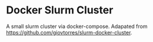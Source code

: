 # Docker Slurm Cluster

A small slurm cluster via docker-compose.
Adapated from https://github.com/giovtorres/slurm-docker-cluster.
